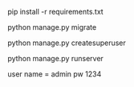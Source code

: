 pip install -r requirements.txt

python manage.py migrate

python manage.py createsuperuser

python manage.py runserver

 user name = admin
pw 1234
